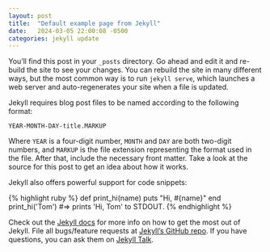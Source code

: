 ```yaml
---
layout: post
title:  "Default example page from Jekyll"
date:   2024-03-05 22:00:08 -0500
categories: jekyll update
---
```

You’ll find this post in your `_posts` directory. Go ahead and edit it and re-build the site to see your changes. You can rebuild the site in many different ways, but the most common way is to run `jekyll serve`, which launches a web server and auto-regenerates your site when a file is updated.

Jekyll requires blog post files to be named according to the following format:

`YEAR-MONTH-DAY-title.MARKUP`

Where `YEAR` is a four-digit number, `MONTH` and `DAY` are both two-digit numbers, and `MARKUP` is the file extension representing the format used in the file. After that, include the necessary front matter. Take a look at the source for this post to get an idea about how it works.

Jekyll also offers powerful support for code snippets:

{% highlight ruby %}
def print_hi(name)
  puts "Hi, #{name}"
end
print_hi('Tom')
#=> prints 'Hi, Tom' to STDOUT.
{% endhighlight %}

Check out the [Jekyll docs][jekyll-docs] for more info on how to get the most out of Jekyll. File all bugs/feature requests at [Jekyll’s GitHub repo][jekyll-gh]. If you have questions, you can ask them on [Jekyll Talk][jekyll-talk].

[jekyll-docs]: https://jekyllrb.com/docs/home
[jekyll-gh]:   https://github.com/jekyll/jekyll
[jekyll-talk]: https://talk.jekyllrb.com/


<html>
<head>
    <title>PROJECT 7 (Raytracer)</title>
    <style>
        .container {
            position: relative;
        }

        #overlay {
            position: absolute;
            left: 10px;
            top: 10px;
            color: white;
        }
    </style>

    <script type="text/javascript" src="../../../../../assets/CG/lib/gl-matrix-3.4.0min.js"></script>
    <script type="text/javascript" src="../../../../../assets/CG/lib/webglutils.js"></script>

    <script id="shader-fs" type="x-shader/x-fragment">
        ////////////////////////////////////////////////////////
        ///FRAGMENT SHADER START
        ////////////////////////////////////////////////////////
        precision mediump float;
        struct Sphere{
            bool enabled;
            vec3 position;
            vec3 color;
            float radius;
        };
        uniform Sphere uSpheres[16];
        uniform int uNumSpheres;
        uniform int uBounces;        
        uniform int uLightingModel;//0-phong, 1-mirror, 2-debugger. All stuff always calculated for convenience.

        varying vec3 vPosition;

        float vecSqr(vec3 c){ //save some letters while coding
            return dot(c,c);
        }
        vec3 posFromRay(vec3 r0, vec3 rd, float t){
           return r0 + rd * t;
        }
        //helper to retrieve color from spheres
        vec3 getSphereColor(int id){
            for (int i=0; i<16; ++i){
                if (i>=uNumSpheres){
                    break;
                }
                if (i == id){
                    return uSpheres[i].color;
                }
            }
            return vec3(0.0, 0.0, 0.0);
        }
        // Given an arbitrary ray and sphere, determine the distance to the intersection if it exists, or return infinity otherwise.
        float raySphereIntersect(vec3 r0, vec3 rd, vec3 s0, float sr) {
            float a = vecSqr(rd);
            float b = 2.0 * dot(rd, (r0 - s0));
            float c = vecSqr(r0 - s0) - sr * sr;
            float b2m4ac = b*b - 4.0*a*c;
            float solution = 0.0;
            if (b2m4ac < 0.0){
                return 999999.0;
            }else{
                //only positive solutions are valid.
                //try get the lesser solution first.
                solution = -(b + sqrt(b2m4ac)) / (a * 2.0);
                //if negative, try the greater one.
                if(solution <= 0.0){
                    solution = -(b - sqrt(b2m4ac)) / (a * 2.0);
                }
                if(solution <= 0.0){
                    return 999999.0;
                }
            }
            return solution;
        }
        //function to test ray against all objects.
        float rayTest(vec3 r0, vec3 rd, out int objectIntersected, out vec3 positionAtIntersection, out vec3 normalAtIntersection){
            float dist = 999999.0;
            objectIntersected = -1;
            for (int i=0; i<16; ++i){
                if (i > uNumSpheres){
                    break;
                }
                if (uSpheres[i].enabled){
                    float t = raySphereIntersect(r0, rd, uSpheres[i].position, uSpheres[i].radius);
                    if(dist > t){
                        dist = t;
                        objectIntersected = i;
                        positionAtIntersection = r0 + dist*rd;
                        normalAtIntersection = normalize(positionAtIntersection - uSpheres[i].position);
                    }
                }
            }
            return dist;
        }

        void main(void) {
            //float infinity = 999999.0;
            vec3 origin = vec3(0.0, 0.0, 2.0); //origin of all rays. Implicitly controls the FOV. positive Z out from the screen, so stuff with negative Z renders.
            vec3 direction = normalize(vPosition - origin);
            origin = vPosition;

            vec3 finalColor = vec3(0.0, 0.0, 0.0);

            //temp values for a quick test. Maybe for the final project? Depends on how lazy I am.
            vec3 lightingDirection = normalize(vec3(1.0, 1.0, 2.0));
            float diffusal = 0.25;      //material costant
            float specularity = 1.0;    //mashed material constant
            float specularPower = 3.0;  //power constant
            float reflectiveness = 1.0;
            if(uLightingModel == 3){
                reflectiveness = 0.33;
            }
            
            float reflectPortion = 1.0; //multiplicativly accumulative
            vec3 ambience = vec3(0.05, 0.05, 0.05);

            int objectIntersected;
            vec3 positionAtIntersection;
            vec3 normalAtIntersection;

            vec3 testAllReflectionOnlyLighting = vec3(0.0, 0.0, 0.0);

            vec3 diffAmb = vec3(0.0, 0.0, 0.0);

            float what; //debugging variable
            rayTest(origin, direction, objectIntersected, positionAtIntersection, normalAtIntersection);
            if(objectIntersected != -1){//intersected
                //TODO LIGHTING
                vec3 sphereColor = getSphereColor(objectIntersected);
                diffAmb = vec3(0.0, 0.0, 0.0);
                diffAmb += ambience * sphereColor;
                diffAmb += max(dot(normalAtIntersection, lightingDirection), 0.0) * diffusal * sphereColor;//diffusal
                testAllReflectionOnlyLighting += diffAmb;
                vec3 ref = normalize(reflect(lightingDirection, normalAtIntersection));
                finalColor = pow(max(dot(direction, ref), 0.0), specularPower) * specularity * sphereColor + diffAmb;
                //finalCo
                //finalColor = normalAtIntersection;
                what = 0.1;
                //after first intersection, let's get bouncing!
                for (int i=0; i<10; ++i){
                    direction = normalize(reflect(direction, normalAtIntersection));
                    if (i >= uBounces){
                        testAllReflectionOnlyLighting += pow(max(dot(direction, lightingDirection), 0.0), specularPower) * sphereColor;
                        break;
                    }
                    origin = positionAtIntersection;
                    objectIntersected = -1;
                    positionAtIntersection = vec3(0.0, 0.0, 0.0);
                    normalAtIntersection = vec3(0.0, 0.0, 0.0);
                    //0.005 to prevent self-intersection. Could be done with extra parameter, but this just works.
                    rayTest(origin + 0.005 * direction, direction, objectIntersected, positionAtIntersection, normalAtIntersection);
                    if(objectIntersected != -1){
                        sphereColor = getSphereColor(objectIntersected);
                        diffAmb = vec3(0.0, 0.0, 0.0);
                        vec3 localColor = vec3(0.0, 0.0, 0.0);
                        diffAmb += ambience * sphereColor;
                        diffAmb += max(dot(normalAtIntersection, lightingDirection), 0.0) * diffusal * sphereColor;//diffusal
                        testAllReflectionOnlyLighting += diffAmb;
                        vec3 localRef = normalize(reflect(lightingDirection, normalAtIntersection));
                        localColor = pow(max(dot(direction, localRef), 0.0), specularPower) * specularity * sphereColor + diffAmb;
                        reflectPortion *= reflectiveness;
                        finalColor += localColor * reflectPortion;


                        //TODO LIGHTING
                        what += 0.2;
                    }else{//no intersection
                        testAllReflectionOnlyLighting += pow(max(dot(direction, lightingDirection), 0.0), specularPower) * sphereColor;
                        break;
                    }
                }
            }else{//no intersection
                what = 0.0;
            }

            //0-phong, 1-mirror, 2-debugger. All stuff always calculated for convenience.
            if(uLightingModel == 1){
                gl_FragColor = vec4(testAllReflectionOnlyLighting, 1.0);
            } else if (uLightingModel == 2){
                gl_FragColor = vec4(0.0,what,0.0, 1.0);
            } else {
                gl_FragColor = vec4(finalColor, 1.0);
            }
            
        }
        ////////////////////////////////////////////////////////
        ///FRAGMENT SHADER END
        ////////////////////////////////////////////////////////
    </script>
    <script id="shader-vs" type="x-shader/x-vertex">
        //////////////////////////////////////////////////////
        ///VERTEX SHADER START
        //////////////////////////////////////////////////////
        ///Attributes are inputs provided for each vertex,
        ///different for each vertex in the rendering call
        ///input: vertex position
        precision mediump float;
        attribute vec3 aVertexPosition;
        varying vec3 vPosition;
        uniform mat4 uMVMatrix; //?
        uniform mat4 uPMatrix; //?
            
        //Uniforms are inputs provided for ALL Vertices, 
        //the same for all vertices in any rendering call
        void main(void) {
            gl_Position = uPMatrix * uMVMatrix * vec4(aVertexPosition, 1.0);
            vPosition = aVertexPosition;
        }
        //////////////////////////////////////////////////////
        ///VERTEX SHADER END
        //////////////////////////////////////////////////////
    </script>

    <script type="text/javascript" src="../../../../../assets/CG/proj7/sphere.js"> </script>
    <script type="text/javascript" src="../../../../../assets/CG/proj7/app-proj7.js"> </script>

</head>
<body onload="webGLStart();">
    <canvas id="webGLcanvas" style="border: none;">
    </canvas>

    <div id="overlay">
        <div> ...<span id="random"></span></div>
    </div>
    <BR><BR>
        <div>
            Number of Spheres:
            <input type="range" min="1" max="16" value="16" id="numSphereSlider">
            <span id="numSphereText"></span>
        </div>
        <div>
            Ray Bounces:
            <input type="range" min="0" max="16" value="16" id="BouncesSlider">
            <span id="BouncesText"></span>
        </div>
        

    <input type="checkbox" id="pause"  />Pause Animation<br />

    <label for="lightingModel">Lighting Model:</label>

    <select name="lightingModel" id="lightingModel">
        <option value=0>Accumulative Phong (prompted)</option>
        <option value=3>Accumulative Phong Less reflection (*0.33)</option>
        <option value=1>Reflection as Specularity</option>
        <option value=2>Ray Reflection Debugging</option>
    </select>

</body>
</html>

